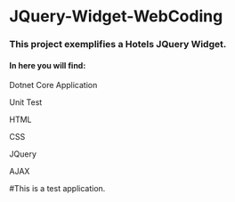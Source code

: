 <h1>JQuery-Widget-WebCoding</h1>

<h3>This project exemplifies a Hotels JQuery Widget.</h3>

<h4>In here you will find:</h4>

<p>Dotnet Core Application</p>
<p>Unit Test</p>
<p>HTML</p>
<p>CSS</p>
<p>JQuery</p>
<p>AJAX</p>

#This is a test application.
